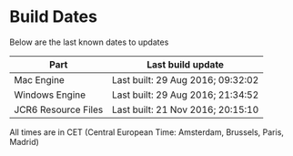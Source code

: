 # Build Dates

Below are the last known dates to updates

Part | Last build update
-----|-----
Mac Engine | Last built: 29 Aug 2016; 09:32:02
Windows Engine | Last built: 29 Aug 2016; 21:34:52
JCR6 Resource Files | Last built: 21 Nov 2016; 20:15:10
All times are in CET (Central European Time: Amsterdam, Brussels, Paris, Madrid)



